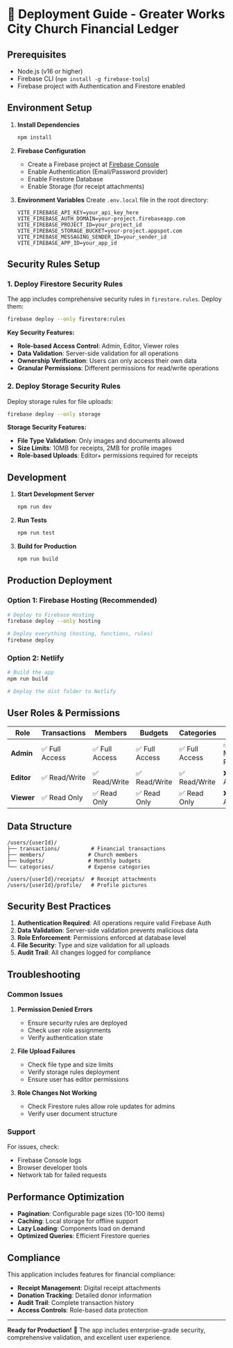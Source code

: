 # 🚀 Deployment Guide - Greater Works City Church Financial Ledger

## Prerequisites
- Node.js (v16 or higher)
- Firebase CLI (`npm install -g firebase-tools`)
- Firebase project with Authentication and Firestore enabled

## Environment Setup

1. **Install Dependencies**
   ```bash
   npm install
   ```

2. **Firebase Configuration**
   - Create a Firebase project at [Firebase Console](https://console.firebase.google.com/)
   - Enable Authentication (Email/Password provider)
   - Enable Firestore Database
   - Enable Storage (for receipt attachments)

3. **Environment Variables**
   Create `.env.local` file in the root directory:
   ```env
   VITE_FIREBASE_API_KEY=your_api_key_here
   VITE_FIREBASE_AUTH_DOMAIN=your-project.firebaseapp.com
   VITE_FIREBASE_PROJECT_ID=your_project_id
   VITE_FIREBASE_STORAGE_BUCKET=your-project.appspot.com
   VITE_FIREBASE_MESSAGING_SENDER_ID=your_sender_id
   VITE_FIREBASE_APP_ID=your_app_id
   ```

## Security Rules Setup

### 1. Deploy Firestore Security Rules
The app includes comprehensive security rules in `firestore.rules`. Deploy them:

```bash
firebase deploy --only firestore:rules
```

**Key Security Features:**
- **Role-based Access Control**: Admin, Editor, Viewer roles
- **Data Validation**: Server-side validation for all operations
- **Ownership Verification**: Users can only access their own data
- **Granular Permissions**: Different permissions for read/write operations

### 2. Deploy Storage Security Rules
Deploy storage rules for file uploads:

```bash
firebase deploy --only storage
```

**Storage Security Features:**
- **File Type Validation**: Only images and documents allowed
- **Size Limits**: 10MB for receipts, 2MB for profile images
- **Role-based Uploads**: Editor+ permissions required for receipts

## Development

1. **Start Development Server**
   ```bash
   npm run dev
   ```

2. **Run Tests**
   ```bash
   npm run test
   ```

3. **Build for Production**
   ```bash
   npm run build
   ```

## Production Deployment

### Option 1: Firebase Hosting (Recommended)
```bash
# Deploy to Firebase Hosting
firebase deploy --only hosting

# Deploy everything (hosting, functions, rules)
firebase deploy
```

### Option 2: Netlify
```bash
# Build the app
npm run build

# Deploy the dist folder to Netlify
```

## User Roles & Permissions

| Role | Transactions | Members | Budgets | Categories | Users |
|------|-------------|---------|---------|------------|-------|
| **Admin** | ✅ Full Access | ✅ Full Access | ✅ Full Access | ✅ Full Access | ✅ Manage Roles |
| **Editor** | ✅ Read/Write | ✅ Read/Write | ✅ Read/Write | ✅ Read/Write | ❌ No Access |
| **Viewer** | ✅ Read Only | ✅ Read Only | ✅ Read Only | ✅ Read Only | ❌ No Access |

## Data Structure

```
/users/{userId}/
├── transactions/          # Financial transactions
├── members/              # Church members
├── budgets/              # Monthly budgets
└── categories/           # Expense categories

/users/{userId}/receipts/  # Receipt attachments
/users/{userId}/profile/   # Profile pictures
```

## Security Best Practices

1. **Authentication Required**: All operations require valid Firebase Auth
2. **Data Validation**: Server-side validation prevents malicious data
3. **Role Enforcement**: Permissions enforced at database level
4. **File Security**: Type and size validation for all uploads
5. **Audit Trail**: All changes logged for compliance

## Troubleshooting

### Common Issues

1. **Permission Denied Errors**
   - Ensure security rules are deployed
   - Check user role assignments
   - Verify authentication state

2. **File Upload Failures**
   - Check file type and size limits
   - Verify storage rules deployment
   - Ensure user has editor permissions

3. **Role Changes Not Working**
   - Check Firestore rules allow role updates for admins
   - Verify user document structure

### Support
For issues, check:
- Firebase Console logs
- Browser developer tools
- Network tab for failed requests

## Performance Optimization

- **Pagination**: Configurable page sizes (10-100 items)
- **Caching**: Local storage for offline support
- **Lazy Loading**: Components load on demand
- **Optimized Queries**: Efficient Firestore queries

## Compliance

This application includes features for financial compliance:
- **Receipt Management**: Digital receipt attachments
- **Donation Tracking**: Detailed donor information
- **Audit Trail**: Complete transaction history
- **Access Controls**: Role-based data protection

---

**Ready for Production!** 🎉 The app includes enterprise-grade security, comprehensive validation, and excellent user experience.
